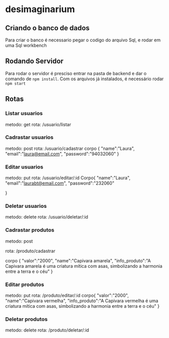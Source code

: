 # desimaginarium
 
## Criando o banco de dados
Para criar o banco é necessario  pegar o codigo do arquivo Sql, e rodar em uma Sql workbench
 
## Rodando Servidor
Para rodar o servidor é presciso entrar na pasta de backend e dar o comando de `npm install`. Com os arquivos já instalados, é necessário rodar `npm start`
 
## Rotas
 
### Listar usuarios
metodo: get
rota: /usuario/listar
 
 
### Cadrastar usuarios
metodo: post
rota: /usuario/cadastrar
corpo {
    "name":"Laura",
    "email":"laura@email.com",
    "password":"94032060"
}

### Editar usuarios 
metodo: put
rota: /usuario/editar/:id
Corpo{
    "name":"Laura",
    "email":"laurabt@email.com",
    "password":"232060"

}
 
### Deletar usuarios
metodo: delete
rota: /usuario/deletar/:id
 
 
### Cadrastar produtos
 
metodo: post
 
rota: /produto/cadastrar
 
corpo {
    "valor":"2000",
    "name":"Capivara amarela",
    "info_produto":"A Capivara amarela é uma criatura mítica com asas, simbolizando a harmonia entre a terra e o céu"
}
 
### Editar produtos
 
metodo: put
rota: /produto/editar/:id
corpo{
    "valor":"2000",
    "name":"Capivara vermelha",
    "info_produto":"A Capivara vermelha é uma criatura mítica com asas, simbolizando a harmonia entre a terra e o céu"
}
 
### Deletar produtos
metodo: delete
rota: /produto/deletar/:id